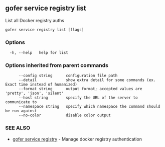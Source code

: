 ## gofer service registry list

List all Docker registry auths

```
gofer service registry list [flags]
```

### Options

```
  -h, --help   help for list
```

### Options inherited from parent commands

```
      --config string      configuration file path
      --detail             show extra detail for some commands (ex. Exact time instead of humanized)
      --format string      output format; accepted values are 'pretty', 'json', 'silent'
      --host string        specify the URL of the server to communicate to
      --namespace string   specify which namespace the command should be run against
      --no-color           disable color output
```

### SEE ALSO

- [gofer service registry](gofer_service_registry.md) - Manage docker registry authentication

